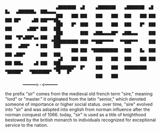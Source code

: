 ```

                       ▄████████  ▄█     ▄████████    ▄████████  ▄█    █▄   ▄███████▄  ███▄▄▄▄
                       ███    ███ ███    ███    ███   ███    ███ ███    ███ ██▀     ▄██ ███▀▀▀██▄
                       ███    █▀  ███▌   ███    ███   ███    █▀  ███    ███       ▄███▀ ███   ███ 
                       ███        ███▌  ▄███▄▄▄▄██▀  ▄███▄▄▄     ███    ███  ▀█▀▄███▀▄▄ ███   ███ 
                     ▀███████████ ███▌ ▀▀███▀▀▀▀▀   ▀▀███▀▀▀     ███    ███   ▄███▀   ▀ ███   ███ 
                              ███ ███  ▀███████████   ███    █▄  ███    ███ ▄███▀       ███   ███ 
                        ▄█    ███ ███    ███    ███   ███    ███ ███    ███ ███▄     ▄█ ███   ███
                      ▄████████▀  █▀     ███    ███   ██████████  ▀██████▀   ▀████████▀  ▀█   █▀  
                                         ███    ███

```

            ━━━━━━⊱⋆⊰━━━━━━

 the prefix "sir" comes from the medieval old french term "sire," meaning "lord" or "master." it originated from the latin "senior," which denoted someone of importance or higher social status. over time, "sire" evolved into "sir" and was adopted into english from norman influence after the norman conquest of 1066. today, "sir" is used as a title of knighthood bestowed by the british monarch to individuals recognized for exceptional service to the nation.
